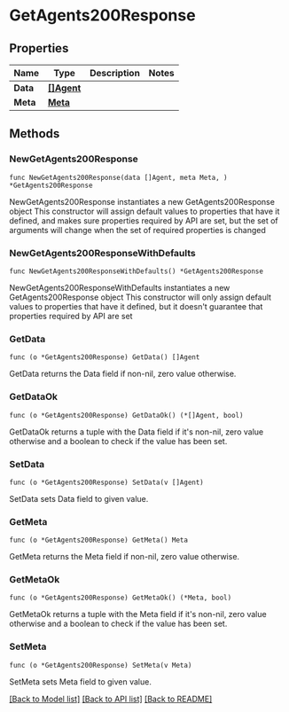 # GetAgents200Response

## Properties

Name | Type | Description | Notes
------------ | ------------- | ------------- | -------------
**Data** | [**[]Agent**](Agent.md) |  | 
**Meta** | [**Meta**](Meta.md) |  | 

## Methods

### NewGetAgents200Response

`func NewGetAgents200Response(data []Agent, meta Meta, ) *GetAgents200Response`

NewGetAgents200Response instantiates a new GetAgents200Response object
This constructor will assign default values to properties that have it defined,
and makes sure properties required by API are set, but the set of arguments
will change when the set of required properties is changed

### NewGetAgents200ResponseWithDefaults

`func NewGetAgents200ResponseWithDefaults() *GetAgents200Response`

NewGetAgents200ResponseWithDefaults instantiates a new GetAgents200Response object
This constructor will only assign default values to properties that have it defined,
but it doesn't guarantee that properties required by API are set

### GetData

`func (o *GetAgents200Response) GetData() []Agent`

GetData returns the Data field if non-nil, zero value otherwise.

### GetDataOk

`func (o *GetAgents200Response) GetDataOk() (*[]Agent, bool)`

GetDataOk returns a tuple with the Data field if it's non-nil, zero value otherwise
and a boolean to check if the value has been set.

### SetData

`func (o *GetAgents200Response) SetData(v []Agent)`

SetData sets Data field to given value.


### GetMeta

`func (o *GetAgents200Response) GetMeta() Meta`

GetMeta returns the Meta field if non-nil, zero value otherwise.

### GetMetaOk

`func (o *GetAgents200Response) GetMetaOk() (*Meta, bool)`

GetMetaOk returns a tuple with the Meta field if it's non-nil, zero value otherwise
and a boolean to check if the value has been set.

### SetMeta

`func (o *GetAgents200Response) SetMeta(v Meta)`

SetMeta sets Meta field to given value.



[[Back to Model list]](../README.md#documentation-for-models) [[Back to API list]](../README.md#documentation-for-api-endpoints) [[Back to README]](../README.md)


